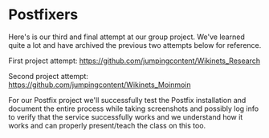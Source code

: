 # Postfixers

Here's is our third and final attempt at our group project. We've learned quite a lot and have archived the previous two attempts below for reference. 

First project attempt: https://github.com/jumpingcontent/Wikinets_Research

Second project attempt: https://github.com/jumpingcontent/Wikinets_Moinmoin

For our Postfix project we'll successfully test the Postfix installation and document the entire process while taking screenshots and possibly log info to verify that the service successfully works and we understand how it works and can properly present/teach the class on this too.
